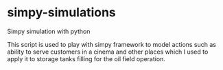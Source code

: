 # simpy-simulations
Simpy simulation with python

This script is used to play with simpy framework to model actions such as ability to serve customers in a cinema and other places which I used to apply it to storage tanks filling for the oil field operation.


